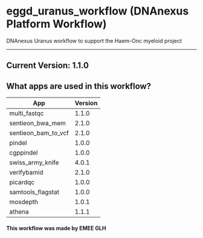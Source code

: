 # eggd_uranus_workflow (DNAnexus Platform Workflow)
DNAnexus Uranus workflow to support the Haem-Onc myeloid project

-------

## Current Version: 1.1.0

## What apps are used in this workflow?

|  App 	| Version  	|
|---	|---	|
|multi_fastqc       |1.1.0|
|sentieon_bwa_mem   |2.1.0|
|sentieon_bam_to_vcf|2.1.0|_
|pindel				|1.0.0|
|cgppindel          |1.0.0|
|swiss_army_knife	|4.0.1|
|verifybamid        |2.1.0|
|picardqc           |1.0.0|
|samtools_flagstat  |1.0.0|
|mosdepth           |1.0.1|
|athena             |1.1.1|



#### This workflow was made by EMEE GLH
